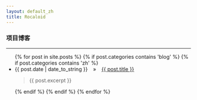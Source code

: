 ```yaml
---
layout: default_zh
title: Rocaloid
---
```


### 项目博客

---

<div id="home">
	<ul class="posts">
	{% for post in site.posts %}
		{% if post.categories contains 'blog' %}
			{% if post.categories contains 'zh' %}
				<li>
					<span>{{ post.date | date_to_string }}</span> &ensp; &raquo; &ensp; <a href="{{ post.url }}">{{ post.title }}</a>
					<blockquote>{{ post.excerpt }}</blockquote>
				</li>
			{% endif %}
		{% endif %}
	{% endfor %}
	</ul>
</div>

